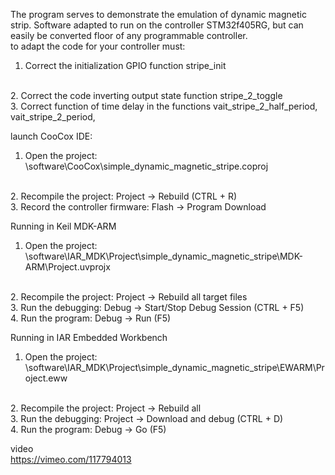 The program serves to demonstrate the emulation of dynamic magnetic strip.
Software adapted to run on the controller STM32f405RG, but can easily be converted floor of any programmable controller.
<BR>
to adapt the code for your controller must:
<BR>
1. Correct the initialization GPIO function stripe_init
<BR>
2. Correct the code inverting output state function stripe_2_toggle
<BR>
3. Correct function of time delay in the functions vait_stripe_2_half_period, vait_stripe_2_period,
<BR>

launch CooCox IDE:
<BR>
1. Open the project: \software\CooCox\simple_dynamic_magnetic_stripe.coproj
<BR>
2. Recompile the project: Project -> Rebuild (CTRL + R)
<BR>
3. Record the controller firmware: Flash -> Program Download
<BR>

Running in Keil MDK-ARM
<BR>
1. Open the project: \software\IAR_MDK\Project\simple_dynamic_magnetic_stripe\MDK-ARM\Project.uvprojx
<BR>
2. Recompile the project: Project -> Rebuild all target files
<BR>
3. Run the debugging: Debug -> Start/Stop Debug Session (CTRL + F5)
<BR>
4. Run the program: Debug -> Run (F5)
<BR>

Running in IAR Embedded Workbench
<BR>
1. Open the project: \software\IAR_MDK\Project\simple_dynamic_magnetic_stripe\EWARM\Project.eww
<BR>
2. Recompile the project: Project -> Rebuild all
<BR>
3. Run the debugging: Project -> Download and debug (CTRL + D)
<BR>
4. Run the program: Debug -> Go (F5)
<BR>

video
<BR>
https://vimeo.com/117794013